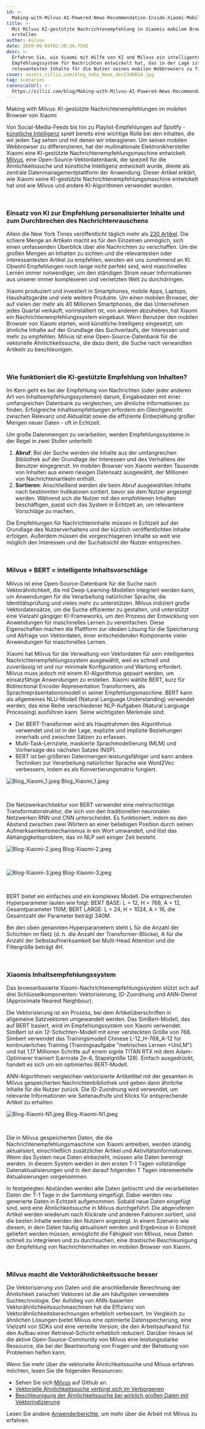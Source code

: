 ```yaml
---
id: >-
  Making-with-Milvus-AI-Powered-News-Recommendation-Inside-Xiaomi-Mobile-Browser.md
title: >-
  Mit Milvus KI-gestützte Nachrichtenempfehlung in Xiaomis mobilem Browser
  erstellen
author: milvus
date: 2020-06-04T02:30:34.750Z
desc: >-
  Erfahren Sie, wie Xiaomi mit Hilfe von KI und Milvus ein intelligentes
  Empfehlungssystem für Nachrichten entwickelt hat, das in der Lage ist, die
  relevantesten Inhalte für die Nutzer seines mobilen Webbrowsers zu finden.
cover: assets.zilliz.com/blog_Sohu_News_dec53d0814.jpg
tag: Scenarios
canonicalUrl: >-
  https://zilliz.com/blog/Making-with-Milvus-AI-Powered-News-Recommendation-Inside-Xiaomi-Mobile-Browser
---
```

<custom-h1>Making with Milvus: KI-gestützte Nachrichtenempfehlungen im mobilen Browser von Xiaomi</custom-h1><p>Von Social-Media-Feeds bis hin zu Playlist-Empfehlungen auf Spotify - <a href="https://zilliz.com/blog/Vector-Similarity-Search-Hides-in-Plain-View">künstliche Intelligenz</a> spielt bereits eine wichtige Rolle bei den Inhalten, die wir jeden Tag sehen und mit denen wir interagieren. Um seinen mobilen Webbrowser zu differenzieren, hat der multinationale Elektronikhersteller Xiaomi eine KI-gestützte Nachrichtenempfehlungsmaschine entwickelt. <a href="https://milvus.io/">Milvus</a>, eine Open-Source-Vektordatenbank, die speziell für die Ähnlichkeitssuche und künstliche Intelligenz entwickelt wurde, diente als zentrale Datenmanagementplattform der Anwendung. Dieser Artikel erklärt, wie Xiaomi seine KI-gestützte Nachrichtenempfehlungsmaschine entwickelt hat und wie Milvus und andere KI-Algorithmen verwendet wurden.</p>
<p><br/></p>
<h3 id="Using-AI-to-suggest-personalized-content-and-cut-through-news-noise" class="common-anchor-header">Einsatz von KI zur Empfehlung personalisierter Inhalte und zum Durchbrechen des Nachrichtenrauschens</h3><p>Allein die New York Times veröffentlicht täglich mehr als <a href="https://www.theatlantic.com/technology/archive/2016/05/how-many-stories-do-newspapers-publish-per-day/483845/">230 Artikel</a>. Die schiere Menge an Artikeln macht es für den Einzelnen unmöglich, sich einen umfassenden Überblick über alle Nachrichten zu verschaffen. Um die großen Mengen an Inhalten zu sichten und die relevantesten oder interessantesten Artikel zu empfehlen, wenden wir uns zunehmend an KI. Obwohl Empfehlungen noch lange nicht perfekt sind, wird maschinelles Lernen immer notwendiger, um den ständigen Strom neuer Informationen aus unserer immer komplexeren und vernetzten Welt zu durchdringen.</p>
<p>Xiaomi produziert und investiert in Smartphones, mobile Apps, Laptops, Haushaltsgeräte und viele weitere Produkte. Um einen mobilen Browser, der auf vielen der mehr als 40 Millionen Smartphones, die das Unternehmen jedes Quartal verkauft, vorinstalliert ist, von anderen abzuheben, hat Xiaomi ein Nachrichtenempfehlungssystem eingebaut. Wenn Benutzer den mobilen Browser von Xiaomi starten, wird künstliche Intelligenz eingesetzt, um ähnliche Inhalte auf der Grundlage des Suchverlaufs, der Interessen und mehr zu empfehlen. Milvus ist eine Open-Source-Datenbank für die vektorielle Ähnlichkeitssuche, die dazu dient, die Suche nach verwandten Artikeln zu beschleunigen.</p>
<p><br/></p>
<h3 id="How-does-AI-powered-content-recommendation-work" class="common-anchor-header">Wie funktioniert die KI-gestützte Empfehlung von Inhalten?</h3><p>Im Kern geht es bei der Empfehlung von Nachrichten (oder jeder anderen Art von Inhaltsempfehlungssystemen) darum, Eingabedaten mit einer umfangreichen Datenbank zu vergleichen, um ähnliche Informationen zu finden. Erfolgreiche Inhaltsempfehlungen erfordern ein Gleichgewicht zwischen Relevanz und Aktualität sowie die effiziente Einbeziehung großer Mengen neuer Daten - oft in Echtzeit.</p>
<p>Um große Datenmengen zu verarbeiten, werden Empfehlungssysteme in der Regel in zwei Stufen unterteilt:</p>
<ol>
<li><strong>Abruf</strong>: Bei der Suche werden die Inhalte aus der umfangreichen Bibliothek auf der Grundlage der Interessen und des Verhaltens der Benutzer eingegrenzt. Im mobilen Browser von Xiaomi werden Tausende von Inhalten aus einem riesigen Datensatz ausgewählt, der Millionen von Nachrichtenartikeln enthält.</li>
<li><strong>Sortieren</strong>: Anschließend werden die beim Abruf ausgewählten Inhalte nach bestimmten Indikatoren sortiert, bevor sie dem Nutzer angezeigt werden. Während sich die Nutzer mit den empfohlenen Inhalten beschäftigen, passt sich das System in Echtzeit an, um relevantere Vorschläge zu machen.</li>
</ol>
<p>Die Empfehlungen für Nachrichteninhalte müssen in Echtzeit auf der Grundlage des Nutzerverhaltens und der kürzlich veröffentlichten Inhalte erfolgen. Außerdem müssen die vorgeschlagenen Inhalte so weit wie möglich den Interessen und der Suchabsicht der Nutzer entsprechen.</p>
<p><br/></p>
<h3 id="Milvus-+-BERT--intelligent-content-suggestions" class="common-anchor-header">Milvus + BERT = intelligente Inhaltsvorschläge</h3><p>Milvus ist eine Open-Source-Datenbank für die Suche nach Vektorähnlichkeit, die mit Deep-Learning-Modellen integriert werden kann, um Anwendungen für die Verarbeitung natürlicher Sprache, die Identitätsprüfung und vieles mehr zu unterstützen. Milvus indiziert große Vektordatensätze, um die Suche effizienter zu gestalten, und unterstützt eine Vielzahl gängiger KI-Frameworks, um den Prozess der Entwicklung von Anwendungen für maschinelles Lernen zu vereinfachen. Diese Eigenschaften machen die Plattform zur idealen Lösung für die Speicherung und Abfrage von Vektordaten, einer entscheidenden Komponente vieler Anwendungen für maschinelles Lernen.</p>
<p>Xiaomi hat Milvus für die Verwaltung von Vektordaten für sein intelligentes Nachrichtenempfehlungssystem ausgewählt, weil es schnell und zuverlässig ist und nur minimale Konfiguration und Wartung erfordert. Milvus muss jedoch mit einem KI-Algorithmus gepaart werden, um einsatzfähige Anwendungen zu erstellen. Xiaomi wählte BERT, kurz für Bidirectional Encoder Representation Transformers, als Sprachrepräsentationsmodell in seiner Empfehlungsmaschine. BERT kann als allgemeines NLU-Modell (Natural Language Understanding) verwendet werden, das eine Reihe verschiedener NLP-Aufgaben (Natural Language Processing) ausführen kann. Seine wichtigsten Merkmale sind:</p>
<ul>
<li>Der BERT-Transformer wird als Hauptrahmen des Algorithmus verwendet und ist in der Lage, explizite und implizite Beziehungen innerhalb und zwischen Sätzen zu erfassen.</li>
<li>Multi-Task-Lernziele, maskierte Sprachmodellierung (MLM) und Vorhersage des nächsten Satzes (NSP).</li>
<li>BERT ist bei größeren Datenmengen leistungsfähiger und kann andere Techniken zur Verarbeitung natürlicher Sprache wie Word2Vec verbessern, indem es als Konvertierungsmatrix fungiert.</li>
</ul>
<p>
  
   <span class="img-wrapper"> <img translate="no" src="https://assets.zilliz.com/Blog_Xiaomi_1_6301344312.jpeg" alt="Blog_Xiaomi_1.jpeg" class="doc-image" id="blog_xiaomi_1.jpeg" />
   </span> <span class="img-wrapper"> <span>Blog_Xiaomi_1.jpeg</span> </span></p>
<p><br/></p>
<p>Die Netzwerkarchitektur von BERT verwendet eine mehrschichtige Transformatorstruktur, die sich von den traditionellen neuronalen Netzwerken RNN und CNN unterscheidet. Es funktioniert, indem es den Abstand zwischen zwei Wörtern an einer beliebigen Position durch seinen Aufmerksamkeitsmechanismus in ein Wort umwandelt, und löst das Abhängigkeitsproblem, das im NLP seit einiger Zeit besteht.</p>
<p>
  
   <span class="img-wrapper"> <img translate="no" src="https://assets.zilliz.com/Blog_Xiaomi_2_fe5cf2e401.jpeg" alt="Blog-Xiaomi-2.jpeg" class="doc-image" id="blog-xiaomi-2.jpeg" />
   </span> <span class="img-wrapper"> <span>Blog-Xiaomi-2.jpeg</span> </span></p>
<p><br/></p>
<p>
  
   <span class="img-wrapper"> <img translate="no" src="https://assets.zilliz.com/Blog_Xiaomi_3_5d10b51440.jpeg" alt="Blog-Xiaomi-3.jpeg" class="doc-image" id="blog-xiaomi-3.jpeg" />
   </span> <span class="img-wrapper"> <span>Blog-Xiaomi-3.jpeg</span> </span></p>
<p><br/></p>
<p>BERT bietet ein einfaches und ein komplexes Modell. Die entsprechenden Hyperparameter lauten wie folgt: BERT BASE: L = 12, H = 768, A = 12, Gesamtparameter 110M; BERT LARGE: L = 24, H = 1024, A = 16, die Gesamtzahl der Parameter beträgt 340M.</p>
<p>Bei den oben genannten Hyperparametern steht L für die Anzahl der Schichten im Netz (d. h. die Anzahl der Transformer-Blöcke), A für die Anzahl der Selbstaufmerksamkeit bei Multi-Head Attention und die Filtergröße beträgt 4H.</p>
<p><br/></p>
<h3 id="Xiaomi’s-content-recommendation-system" class="common-anchor-header">Xiaomis Inhaltsempfehlungssystem</h3><p>Das browserbasierte Xiaomi-Nachrichtenempfehlungssystem stützt sich auf drei Schlüsselkomponenten: Vektorisierung, ID-Zuordnung und ANN-Dienst (Approximate Nearest Neighbour).</p>
<p>Die Vektorisierung ist ein Prozess, bei dem Artikelüberschriften in allgemeine Satzvektoren umgewandelt werden. Das SimBert-Modell, das auf BERT basiert, wird im Empfehlungssystem von Xiaomi verwendet. SimBert ist ein 12-Schichten-Modell mit einer versteckten Größe von 768. Simbert verwendet das Trainingsmodell Chinese L-12_H-768_A-12 für kontinuierliches Training (Trainingsaufgabe "metrisches Lernen +UniLM") und hat 1,17 Millionen Schritte auf einem signle TITAN RTX mit dem Adam-Optimierer trainiert (Lernrate 2e-6, Stapelgröße 128). Einfach ausgedrückt, handelt es sich um ein optimiertes BERT-Modell.</p>
<p>ANN-Algorithmen vergleichen vektorisierte Artikeltitel mit der gesamten in Milvus gespeicherten Nachrichtenbibliothek und geben dann ähnliche Inhalte für die Nutzer zurück. Die ID-Zuordnung wird verwendet, um relevante Informationen wie Seitenaufrufe und Klicks für entsprechende Artikel zu erhalten.</p>
<p>
  
   <span class="img-wrapper"> <img translate="no" src="https://assets.zilliz.com/Blog_Xiaomi_N1_f4749b3131.jpeg" alt="Blog-Xiaomi-N1.jpeg" class="doc-image" id="blog-xiaomi-n1.jpeg" />
   </span> <span class="img-wrapper"> <span>Blog-Xiaomi-N1.jpeg</span> </span></p>
<p><br/></p>
<p>Die in Milvus gespeicherten Daten, die die Nachrichtenempfehlungsmaschine von Xiaomi antreiben, werden ständig aktualisiert, einschließlich zusätzlicher Artikel und Aktivitätsinformationen. Wenn das System neue Daten einbezieht, müssen alte Daten bereinigt werden. In diesem System werden in den ersten T-1 Tagen vollständige Datenaktualisierungen und in den darauf folgenden T Tagen inkrementelle Aktualisierungen vorgenommen.</p>
<p>In festgelegten Abständen werden alte Daten gelöscht und die verarbeiteten Daten der T-1 Tage in die Sammlung eingefügt. Dabei werden neu generierte Daten in Echtzeit aufgenommen. Sobald neue Daten eingefügt sind, wird eine Ähnlichkeitssuche in Milvus durchgeführt. Die abgerufenen Artikel werden wiederum nach Klickrate und anderen Faktoren sortiert, und die besten Inhalte werden den Nutzern angezeigt. In einem Szenario wie diesem, in dem Daten häufig aktualisiert werden und Ergebnisse in Echtzeit geliefert werden müssen, ermöglicht die Fähigkeit von Milvus, neue Daten schnell zu integrieren und zu durchsuchen, eine drastische Beschleunigung der Empfehlung von Nachrichteninhalten im mobilen Browser von Xiaomi.</p>
<p><br/></p>
<h3 id="Milvus-makes-vector-similarity-search-better" class="common-anchor-header">Milvus macht die Vektorähnlichkeitssuche besser</h3><p>Die Vektorisierung von Daten und die anschließende Berechnung der Ähnlichkeit zwischen Vektoren ist die am häufigsten verwendete Suchtechnologie. Der Aufstieg von ANN-basierten Vektorähnlichkeitssuchmaschinen hat die Effizienz von Vektorähnlichkeitsberechnungen erheblich verbessert. Im Vergleich zu ähnlichen Lösungen bietet Milvus eine optimierte Datenspeicherung, eine Vielzahl von SDKs und eine verteilte Version, die den Arbeitsaufwand für den Aufbau einer Retrieval-Schicht erheblich reduziert. Darüber hinaus ist die aktive Open-Source-Community von Milvus eine leistungsstarke Ressource, die bei der Beantwortung von Fragen und der Behebung von Problemen helfen kann.</p>
<p>Wenn Sie mehr über die vektorielle Ähnlichkeitssuche und Milvus erfahren möchten, lesen Sie die folgenden Ressourcen:</p>
<ul>
<li>Sehen Sie sich <a href="https://github.com/milvus-io/milvus">Milvus</a> auf Github an.</li>
<li><a href="https://zilliz.com/blog/Vector-Similarity-Search-Hides-in-Plain-View">Vektorielle Ähnlichkeitssuche verbirgt sich im Verborgenen</a></li>
<li><a href="https://zilliz.com/blog/Accelerating-Similarity-Search-on-Really-Big-Data-with-Vector-Indexing">Beschleunigung der Ähnlichkeitssuche bei wirklich großen Daten mit Vektorindizierung</a></li>
</ul>
<p>Lesen Sie andere <a href="https://zilliz.com/user-stories">Anwenderberichte</a>, um mehr über die Arbeit mit Milvus zu erfahren.</p>
